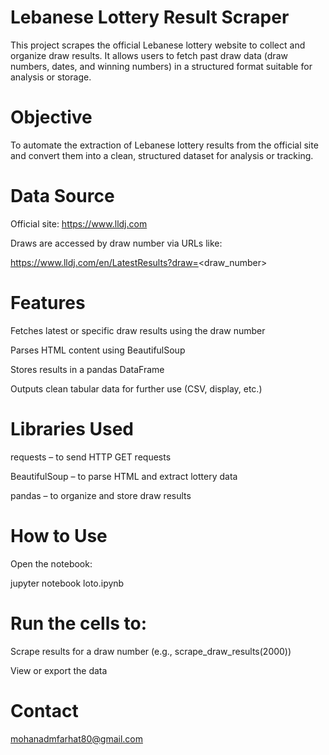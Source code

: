 # Lebanese Lottery Result Scraper
This project scrapes the official Lebanese lottery website to collect and organize draw results. It allows users to fetch past draw data (draw numbers, dates, and winning numbers) in a structured format suitable for analysis or storage.

# Objective
To automate the extraction of Lebanese lottery results from the official site and convert them into a clean, structured dataset for analysis or tracking.

# Data Source
Official site: https://www.lldj.com

Draws are accessed by draw number via URLs like:

https://www.lldj.com/en/LatestResults?draw=<draw_number>

# Features
Fetches latest or specific draw results using the draw number

Parses HTML content using BeautifulSoup

Stores results in a pandas DataFrame

Outputs clean tabular data for further use (CSV, display, etc.)

# Libraries Used
requests – to send HTTP GET requests

BeautifulSoup – to parse HTML and extract lottery data

pandas – to organize and store draw results

# How to Use

Open the notebook:

jupyter notebook loto.ipynb

# Run the cells to:

Scrape results for a draw number (e.g., scrape_draw_results(2000))

View or export the data

# Contact

 mohanadmfarhat80@gmail.com
